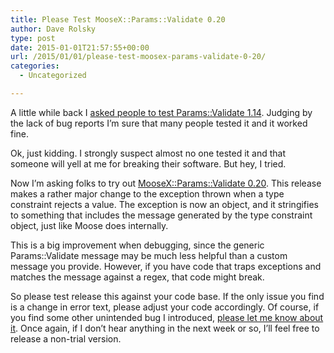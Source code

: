 ```yaml
---
title: Please Test MooseX::Params::Validate 0.20
author: Dave Rolsky
type: post
date: 2015-01-01T21:57:55+00:00
url: /2015/01/01/please-test-moosex-params-validate-0-20/
categories:
  - Uncategorized

---
```

A little while back I [asked people to test Params::Validate 1.14][1]. Judging by the lack of bug reports I&#8217;m sure that many people tested it and it worked fine.

Ok, just kidding. I strongly suspect almost no one tested it and that someone will yell at me for breaking their software. But hey, I tried.

Now I&#8217;m asking folks to try out [MooseX::Params::Validate 0.20][2]. This release makes a rather major change to the exception thrown when a type constraint rejects a value. The exception is now an object, and it stringifies to something that includes the message generated by the type constraint object, just like Moose does internally.

This is a big improvement when debugging, since the generic Params::Validate message may be much less helpful than a custom message you provide. However, if you have code that traps exceptions and matches the message against a regex, that code might break.

So please test release this against your code base. If the only issue you find is a change in error text, please adjust your code accordingly. Of course, if you find some other unintended bug I introduced, [please let me know about it][3]. Once again, if I don&#8217;t hear anything in the next week or so, I&#8217;ll feel free to release a non-trial version.

 [1]: http://blog.urth.org/2014/12/20/please-test-params-validate-1-14/ "Please Test Params::Validate 1.14"
 [2]: https://metacpan.org/release/DROLSKY/MooseX-Params-Validate-0.20-TRIAL
 [3]: https://rt.cpan.org/Dist/Display.html?Name=MooseX-Params-Validate